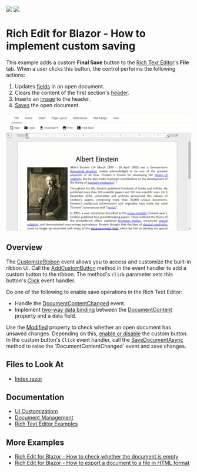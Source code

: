 <!-- default badges list -->
[![](https://img.shields.io/badge/Open_in_DevExpress_Support_Center-FF7200?style=flat-square&logo=DevExpress&logoColor=white)](https://supportcenter.devexpress.com/ticket/details/T1109273)
[![](https://img.shields.io/badge/📖_How_to_use_DevExpress_Examples-e9f6fc?style=flat-square)](https://docs.devexpress.com/GeneralInformation/403183)
<!-- default badges end -->
# Rich Edit for Blazor - How to implement custom saving

This example adds a custom **Final Save** button to the [Rich Text Editor](https://docs.devexpress.com/Blazor/DevExpress.Blazor.RichEdit.DxRichEdit)'s **File** tab. When a user clicks this button, the control performs the following actions:

1. Updates [fields](https://docs.devexpress.com/Blazor/DevExpress.Blazor.RichEdit.Field#remarks) in an open document.
2. Clears the content of the first section's [header](https://docs.devexpress.com/Blazor/DevExpress.Blazor.RichEdit.Section#section-headers-and-footers).
3. Inserts an [image](https://docs.devexpress.com/Blazor/DevExpress.Blazor.RichEdit.Image#remarks) to the header.
4. [Saves](https://docs.devexpress.com/Blazor/DevExpress.Blazor.RichEdit.DxRichEdit.SaveDocumentAsync(System.Threading.CancellationToken)) the open document.

![Blazor Rich Edit implement custom saving](images/custom-saving.gif)

## Overview

The [CustomizeRibbon](https://docs.devexpress.com/Blazor/DevExpress.Blazor.RichEdit.DxRichEdit.CustomizeRibbon) event allows you to access and customize the built-in ribbon UI. Call the [AddCustomButton](https://docs.devexpress.com/Blazor/DevExpress.Blazor.Office.BarItemCollection.AddCustomButton(System.Int32-System.String-System.Func-System.Threading.Tasks.Task-)) method in the event handler to add a custom button to the ribbon. The method's `click` parameter sets this button's [Click](https://docs.devexpress.com/Blazor/DevExpress.Blazor.Office.IBarButton.Click) event handler.

Do one of the following to enable save operations in the Rich Text Editor:

* Handle the [DocumentContentChanged](https://docs.devexpress.com/Blazor/DevExpress.Blazor.RichEdit.DxRichEdit.DocumentContentChanged) event.
* Implement [two-way data binding](https://docs.devexpress.com/Blazor/402330/common-concepts/two-way-data-binding) between the [DocumentContent](https://docs.devexpress.com/Blazor/DevExpress.Blazor.RichEdit.DxRichEdit.DocumentContent) property and a data field. 

Use the [Modified](https://docs.devexpress.com/Blazor/DevExpress.Blazor.RichEdit.DxRichEdit.Modified) property to check whether an open document has unsaved changes. Depending on this, [enable or disable](https://docs.devexpress.com/Blazor/DevExpress.Blazor.Office.IBarItem.GetEnabled) the custom button. In the custom button's `Click` event handler, call the [SaveDocumentAsync](https://docs.devexpress.com/Blazor/DevExpress.Blazor.RichEdit.DxRichEdit.SaveDocumentAsync(System.Threading.CancellationToken)) method to raise the `DocumentContentChanged` event and save changes.

## Files to Look At

- [Index.razor](./CS/SaveDocuments/Pages/Index.razor)

## Documentation

- [UI Customizatiom](https://docs.devexpress.com/Blazor/DevExpress.Blazor.RichEdit.DxRichEdit#ui-customization)
- [Document Management](https://docs.devexpress.com/Blazor/403344/rich-edit/document-management)
- [Rich Text Editor Examples](https://docs.devexpress.com/Blazor/403343/rich-edit/examples)

## More Examples

- [Rich Edit for Blazor - How to check whether the document is empty](https://github.com/DevExpress-Examples/blazor-dxrichedit-check-if-document-is-empty)
- [Rich Edit for Blazor - How to export a document to a file in HTML format](https://github.com/DevExpress-Examples/blazor-dxrichedit-export-to-html)

